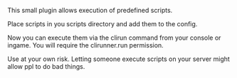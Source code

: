 This small plugin allows execution of predefined scripts.

Place scripts in you scripts directory and add them to the config.

Now you can execute them via the clirun command from your console or ingame. You will require the clirunner.run permission.

Use at your own risk. Letting someone execute scripts on your server might allow ppl to do bad things.
